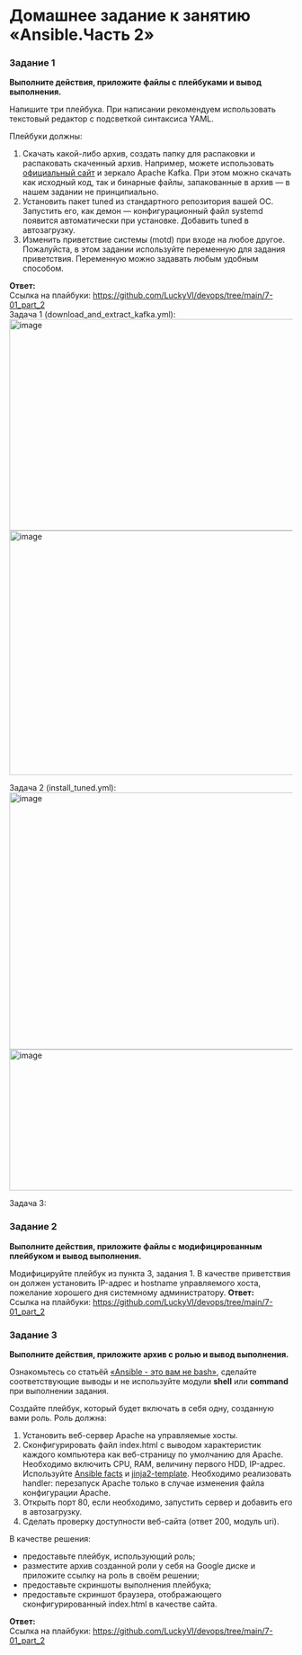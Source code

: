 # Домашнее задание к занятию «Ansible.Часть 2»

### Задание 1

**Выполните действия, приложите файлы с плейбуками и вывод выполнения.**

Напишите три плейбука. При написании рекомендуем использовать текстовый редактор с подсветкой синтаксиса YAML.

Плейбуки должны:

1. Скачать какой-либо архив, создать папку для распаковки и распаковать скаченный архив. Например, можете использовать [официальный сайт](https://kafka.apache.org/downloads) и зеркало Apache Kafka. При этом можно скачать как исходный код, так и бинарные файлы, запакованные в архив — в нашем задании не принципиально.
2. Установить пакет tuned из стандартного репозитория вашей ОС. Запустить его, как демон — конфигурационный файл systemd появится автоматически при установке. Добавить tuned в автозагрузку.
3. Изменить приветствие системы (motd) при входе на любое другое. Пожалуйста, в этом задании используйте переменную для задания приветствия. Переменную можно задавать любым удобным способом.

**Ответ:**  
Ссылка на плайбуки: https://github.com/LuckyVl/devops/tree/main/7-01_part_2  
Задача 1 (download_and_extract_kafka.yml):  
<img width="749" height="376" alt="image" src="https://github.com/user-attachments/assets/47753670-a4ab-4429-8a4f-f9a347079c60" />  
<img width="601" height="435" alt="image" src="https://github.com/user-attachments/assets/e060a650-0bac-4415-b2de-1ea6cbb1de1d" />  

Задача 2 (install_tuned.yml):  
<img width="824" height="457" alt="image" src="https://github.com/user-attachments/assets/95c58ca6-ee8c-43c6-a930-682ad2c1963e" />  
<img width="594" height="251" alt="image" src="https://github.com/user-attachments/assets/35654c5a-157d-4af1-a920-2788ed9834c6" />  

Задача 3:  


### Задание 2

**Выполните действия, приложите файлы с модифицированным плейбуком и вывод выполнения.**

Модифицируйте плейбук из пункта 3, задания 1. В качестве приветствия он должен установить IP-адрес и hostname управляемого хоста, пожелание хорошего дня системному администратору.
**Ответ:**  
Ссылка на плайбуки: https://github.com/LuckyVl/devops/tree/main/7-01_part_2


### Задание 3

**Выполните действия, приложите архив с ролью и вывод выполнения.**

Ознакомьтесь со статьёй [«Ansible - это вам не bash»](https://habr.com/ru/post/494738/), сделайте соответствующие выводы и не используйте модули **shell** или **command** при выполнении задания.

Создайте плейбук, который будет включать в себя одну, созданную вами роль. Роль должна:

1. Установить веб-сервер Apache на управляемые хосты.
2. Сконфигурировать файл index.html c выводом характеристик каждого компьютера как веб-страницу по умолчанию для Apache. Необходимо включить CPU, RAM, величину первого HDD, IP-адрес.
   Используйте [Ansible facts](https://docs.ansible.com/ansible/latest/playbook_guide/playbooks_vars_facts.html) и [jinja2-template](https://linuxways.net/centos/how-to-use-the-jinja2-template-in-ansible/). Необходимо реализовать handler: перезапуск Apache только в случае изменения файла конфигурации Apache.
4. Открыть порт 80, если необходимо, запустить сервер и добавить его в автозагрузку.
5. Сделать проверку доступности веб-сайта (ответ 200, модуль uri).

В качестве решения:
- предоставьте плейбук, использующий роль;
- разместите архив созданной роли у себя на Google диске и приложите ссылку на роль в своём решении;
- предоставьте скриншоты выполнения плейбука;
- предоставьте скриншот браузера, отображающего сконфигурированный index.html в качестве сайта.

**Ответ:**  
Ссылка на плайбуки: https://github.com/LuckyVl/devops/tree/main/7-01_part_2
